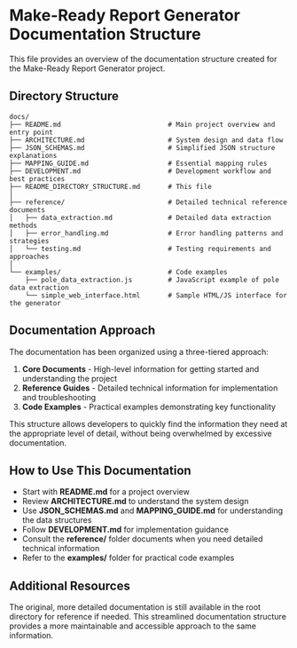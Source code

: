 # Make-Ready Report Generator Documentation Structure

This file provides an overview of the documentation structure created for the Make-Ready Report Generator project.

## Directory Structure

```
docs/
├── README.md                           # Main project overview and entry point
├── ARCHITECTURE.md                     # System design and data flow
├── JSON_SCHEMAS.md                     # Simplified JSON structure explanations
├── MAPPING_GUIDE.md                    # Essential mapping rules
├── DEVELOPMENT.md                      # Development workflow and best practices
├── README_DIRECTORY_STRUCTURE.md       # This file
│
├── reference/                          # Detailed technical reference documents
│   ├── data_extraction.md              # Detailed data extraction methods
│   ├── error_handling.md               # Error handling patterns and strategies
│   └── testing.md                      # Testing requirements and approaches
│
└── examples/                           # Code examples
    ├── pole_data_extraction.js         # JavaScript example of pole data extraction
    └── simple_web_interface.html       # Sample HTML/JS interface for the generator
```

## Documentation Approach

The documentation has been organized using a three-tiered approach:

1. **Core Documents** - High-level information for getting started and understanding the project
2. **Reference Guides** - Detailed technical information for implementation and troubleshooting
3. **Code Examples** - Practical examples demonstrating key functionality

This structure allows developers to quickly find the information they need at the appropriate level of detail, without being overwhelmed by excessive documentation.

## How to Use This Documentation

- Start with **README.md** for a project overview
- Review **ARCHITECTURE.md** to understand the system design
- Use **JSON_SCHEMAS.md** and **MAPPING_GUIDE.md** for understanding the data structures
- Follow **DEVELOPMENT.md** for implementation guidance
- Consult the **reference/** folder documents when you need detailed technical information
- Refer to the **examples/** folder for practical code examples

## Additional Resources

The original, more detailed documentation is still available in the root directory for reference if needed. This streamlined documentation structure provides a more maintainable and accessible approach to the same information.
